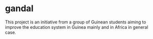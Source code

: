 # gandal
This project is an initiative from a group of Guinean students aiming to improve the education system in Guinea mainly and in Africa in general case.
